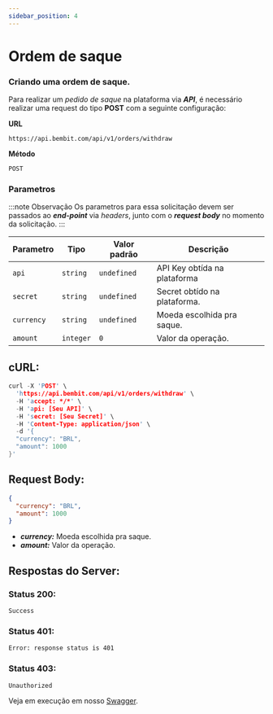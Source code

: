 ```yaml
---
sidebar_position: 4
---
```


# Ordem de saque

### Criando uma ordem de saque.

Para realizar um _pedido de saque_ na plataforma via **_API_**, é necessário realizar uma request do tipo **POST** com a seguinte configuração:

**URL**

```
https://api.bembit.com/api/v1/orders/withdraw
```

**Método**

```
POST
```

### Parametros

:::note Observação
Os parametros para essa solicitação devem ser passados ao **_end-point_** via _headers_, junto com o **_request body_** no momento da solicitação.
:::

| Parametro  | Tipo      | Valor padrão | Descrição                    |
| ---------- | --------- | ------------ | ---------------------------- |
| `api`      | `string`  | `undefined`  | API Key obtída na plataforma |
| `secret`   | `string`  | `undefined`  | Secret obtído na plataforma. |
| `currency` | `string`  | `undefined`  | Moeda escolhida pra saque.   |
| `amount`   | `integer` | `0`          | Valor da operação.           |

## cURL:

```c
curl -X 'POST' \
  'https://api.bembit.com/api/v1/orders/withdraw' \
  -H 'accept: */*' \
  -H 'api: [Seu API]' \
  -H 'secret: [Seu Secret]' \
  -H 'Content-Type: application/json' \
  -d '{
  "currency": "BRL",
  "amount": 1000
}'
```

## Request Body:

```json
{
  "currency": "BRL",
  "amount": 1000
}
```

- **_currency:_** Moeda escolhida pra saque.
- **_amount:_** Valor da operação.

## Respostas do Server:

### Status 200:

    Success

### Status 401:

    Error: response status is 401

### Status 403:

    Unauthorized

Veja em execução em nosso [Swagger](https://api.bembit.com/docs/#/Orders/post_orders_withdraw).
